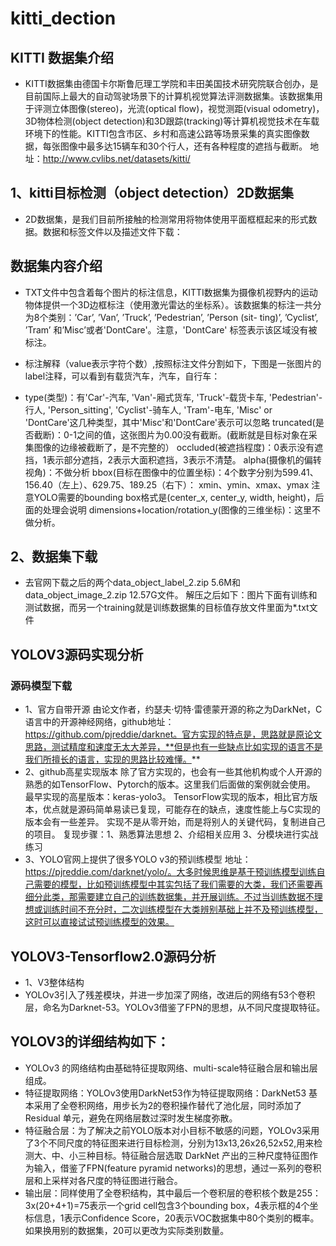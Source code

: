 # kitti_dection
 ## KITTI 数据集介绍
* KITTI数据集由德国卡尔斯鲁厄理工学院和丰田美国技术研究院联合创办，是目前国际上最大的自动驾驶场景下的计算机视觉算法评测数据集。该数据集用于评测立体图像(stereo)，光流(optical flow)，视觉测距(visual odometry)，3D物体检测(object detection)和3D跟踪(tracking)等计算机视觉技术在车载环境下的性能。KITTI包含市区、乡村和高速公路等场景采集的真实图像数据，每张图像中最多达15辆车和30个行人，还有各种程度的遮挡与截断。
地址：http://www.cvlibs.net/datasets/kitti/
## 1、kitti目标检测（object detection）2D数据集

* 2D数据集，是我们目前所接触的检测常用将物体使用平面框框起来的形式数据。数据和标签文件以及描述文件下载：

## 数据集内容介绍
* TXT文件中包含着每个图片的标注信息，KITTI数据集为摄像机视野内的运动物体提供一个3D边框标注（使用激光雷达的坐标系）。该数据集的标注一共分为8个类别：’Car’, ’Van’, ’Truck’, ’Pedestrian’, ’Person (sit- ting)’, ’Cyclist’, ’Tram’ 和’Misc’或者'DontCare'。注意，'DontCare' 标签表示该区域没有被标注。
* 标注解释（value表示字符个数）,按照标注文件分割如下，下图是一张图片的label注释，可以看到有载货汽车，汽车，自行车：


* type(类型)：有'Car'-汽车, 'Van'-厢式货车, 'Truck'-载货卡车, 'Pedestrian'-行人, 'Person_sitting', 'Cyclist'-骑车人, 'Tram'-电车, 'Misc' or 'DontCare'这几种类型，其中'Misc'和'DontCare'表示可以忽略
truncated(是否截断)：0-1之间的值，这张图片为0.00没有截断。(截断就是目标对象在采集图像的边缘被截断了，是不完整的）
occluded(被遮挡程度)：0表示没有遮挡，1表示部分遮挡，2表示大面积遮挡，3表示不清楚。
alpha(摄像机的偏转视角)：不做分析
bbox(目标在图像中的位置坐标)：4个数字分别为599.41、156.40（左上）、629.75、189.25（右下）：
xmin、ymin、xmax、ymax
注意YOLO需要的bounding box格式是(center_x, center_y, width, height)，后面的处理会说明
dimensions+location/rotation_y(图像的三维坐标)：这里不做分析。
## 2、数据集下载
* 去官网下载之后的两个data_object_label_2.zip 5.6M和data_object_image_2.zip 12.57G文件。
解压之后如下：图片下面有训练和测试数据，而另一个training就是训练数据集的目标值存放文件里面为*.txt文件

## YOLOV3源码实现分析
 ### 源码模型下载
* 1、官方自带开源
由论文作者，约瑟夫·切特·雷德蒙开源的称之为DarkNet，C语言中的开源神经网络，github地址：https://github.com/pjreddie/darknet。官方实现的特点是，思路就是原论文思路，测试精度和速度无太大差异，**但是也有一些缺点比如实现的语言不是我们所擅长的语言，实现的思路比较难懂。**
* 2、github高星实现版本
除了官方实现的，也会有一些其他机构或个人开源的熟悉的如TensorFlow、Pytorch的版本。这里我们后面做的案例就会使用。
最早实现的高星版本：keras-yolo3。
TensorFlow实现的版本，相比官方版本，优点就是源码简单易读已复现，可能存在的缺点，速度性能上与C实现的版本会有一些差异。
实现不是从零开始，而是将别人的关键代码，复制进自己的项目。
复现步骤：1、熟悉算法思想 2、介绍相关应用 3、分模块进行实战练习
* 3、YOLO官网上提供了很多YOLO v3的预训练模型
地址：https://pjreddie.com/darknet/yolo/。大多时候思维是基于预训练模型训练自己需要的模型，比如预训练模型中其实包括了我们需要的大类，我们还需要再细分此类，那需要建立自己的训练数据集，并开展训练。不过当训练数据不理想或训练时间不充分时，二次训练模型在大类辨别基础上并不及预训练模型，这时可以直接试试预训练模型的效果。
## YOLOV3-Tensorflow2.0源码分析
* 1、V3整体结构
* YOLOv3引入了残差模块，并进一步加深了网络，改进后的网络有53个卷积层，命名为Darknet-53。YOLOv3借鉴了FPN的思想，从不同尺度提取特征。

## YOLOV3的详细结构如下：

* YOLOv3 的网络结构由基础特征提取网络、multi-scale特征融合层和输出层组成。
* 特征提取网络：YOLOv3使用DarkNet53作为特征提取网络：DarkNet53 基本采用了全卷积网络，用步长为2的卷积操作替代了池化层，同时添加了 Residual 单元，避免在网络层数过深时发生梯度弥散。
* 特征融合层：为了解决之前YOLO版本对小目标不敏感的问题，YOLOv3采用了3个不同尺度的特征图来进行目标检测，分别为13x13,26x26,52x52,用来检测大、中、小三种目标。特征融合层选取 DarkNet 产出的三种尺度特征图作为输入，借鉴了FPN(feature pyramid networks)的思想，通过一系列的卷积层和上采样对各尺度的特征图进行融合。
* 输出层：同样使用了全卷积结构，其中最后一个卷积层的卷积核个数是255：3x(20+4+1)=75表示一个grid cell包含3个bounding box，4表示框的4个坐标信息，1表示Confidence Score，20表示VOC数据集中80个类别的概率。如果换用别的数据集，20可以更改为实际类别数量。
